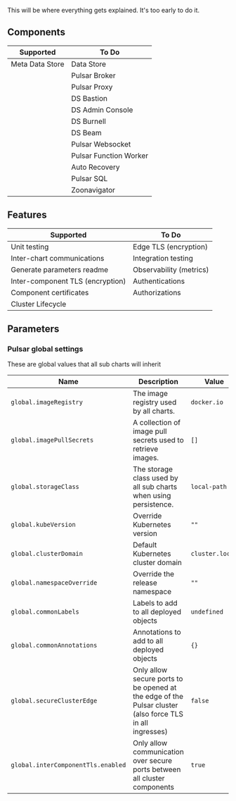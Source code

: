 This will be where everything gets explained. It's too early to do it.

## Components

| Supported       | To Do                  |
|-----------------|------------------------|
| Meta Data Store | Data Store             |
 |                 | Pulsar Broker          |
|                 | Pulsar Proxy           |
|                 | DS Bastion             |
|                 | DS Admin Console       |
|                 | DS Burnell             |
|                 | DS Beam                |
|                 | Pulsar Websocket       |
|                 | Pulsar Function Worker |
|                 | Auto Recovery          |
|                 | Pulsar SQL             |
|                 | Zoonavigator           |

## Features

| Supported                        | To Do                   |
|----------------------------------|-------------------------|
| Unit testing                     | Edge TLS (encryption)   |
| Inter-chart communications       | Integration testing     |
| Generate parameters readme       | Observability (metrics) |
| Inter-component TLS (encryption) | Authentications         |
| Component certificates           | Authorizations          |
| Cluster Lifecycle                |                         |

## Parameters

### Pulsar global settings

These are global values that all sub charts will inherit

| Name                               | Description                                                                                              | Value           |
| ---------------------------------- | -------------------------------------------------------------------------------------------------------- | --------------- |
| `global.imageRegistry`             | The image registry used by all charts.                                                                   | `docker.io`     |
| `global.imagePullSecrets`          | A collection of image pull secrets used to retrieve images.                                              | `[]`            |
| `global.storageClass`              | The storage class used by all sub charts when using persistence.                                         | `local-path`    |
| `global.kubeVersion`               | Override Kubernetes version                                                                              | `""`            |
| `global.clusterDomain`             | Default Kubernetes cluster domain                                                                        | `cluster.local` |
| `global.namespaceOverride`         | Override the release namespace                                                                           | `""`            |
| `global.commonLabels`              | Labels to add to all deployed objects                                                                    | `undefined`     |
| `global.commonAnnotations`         | Annotations to add to all deployed objects                                                               | `{}`            |
| `global.secureClusterEdge`         | Only allow secure ports to be opened at the edge of the Pulsar cluster (also force TLS in all ingresses) | `false`         |
| `global.interComponentTls.enabled` | Only allow communication over secure ports between all cluster components                                | `true`          |

